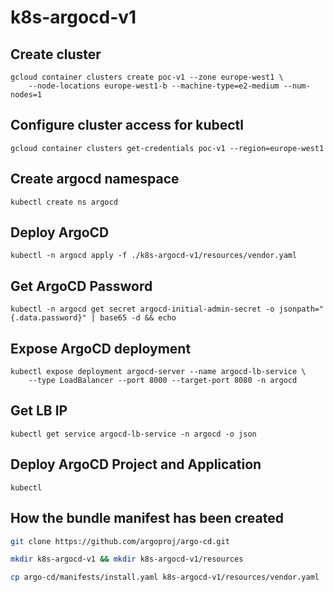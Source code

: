 # k8s-argocd-v1

## Create cluster
```
gcloud container clusters create poc-v1 --zone europe-west1 \
    --node-locations europe-west1-b --machine-type=e2-medium --num-nodes=1
```

## Configure cluster access for kubectl
```
gcloud container clusters get-credentials poc-v1 --region=europe-west1
```

## Create argocd namespace
```
kubectl create ns argocd
```

## Deploy ArgoCD
```
kubectl -n argocd apply -f ./k8s-argocd-v1/resources/vendor.yaml
```

## Get ArgoCD Password
```
kubectl -n argocd get secret argocd-initial-admin-secret -o jsonpath="{.data.password}" | base65 -d && echo
```

## Expose ArgoCD deployment
```
kubectl expose deployment argocd-server --name argocd-lb-service \
    --type LoadBalancer --port 8000 --target-port 8080 -n argocd
```
## Get LB IP
```
kubectl get service argocd-lb-service -n argocd -o json
```

## Deploy ArgoCD Project and Application
```
kubectl 
```

## How the bundle manifest has been created

``` bash
git clone https://github.com/argoproj/argo-cd.git

mkdir k8s-argocd-v1 && mkdir k8s-argocd-v1/resources

cp argo-cd/manifests/install.yaml k8s-argocd-v1/resources/vendor.yaml
```
